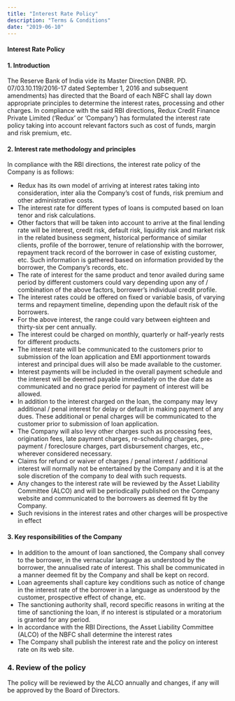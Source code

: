 ```yaml
---
title: "Interest Rate Policy"
description: "Terms & Conditions"
date: "2019-06-10"
---
```



#### Interest Rate Policy


#### 1. Introduction

The Reserve Bank of India vide its Master Direction DNBR. PD. 07/03.10.119/2016-17 dated September 1, 2016 and subsequent amendments) has directed that the Board of each NBFC shall lay down appropriate principles to determine the interest rates, processing and other charges. In compliance with the said RBI directions, Redux Credit Finance Private Limited (‘Redux’ or ‘Company’) has formulated the interest rate policy taking into account relevant factors such as cost of funds, margin and risk premium, etc.

#### 2. Interest rate methodology and principles

In compliance with the RBI directions, the interest rate policy of the Company is as follows:

* Redux has its own model of arriving at interest rates taking into consideration, inter alia the Company’s cost of funds, risk premium and other administrative costs. 
 * The interest rate for different types of loans is computed based on loan tenor and risk calculations.
 * Other factors that will be taken into account to arrive at the final lending rate will be interest, credit risk, default risk, liquidity risk and market risk in the related business segment, historical performance of similar clients, profile of the borrower, tenure of relationship with the borrower, repayment track record of the borrower in case of existing customer, etc. Such information is gathered based on information provided by the borrower, the Company’s records, etc.
 * The rate of interest for the same product and tenor availed during same period by different customers could vary depending upon any of / combination of the above factors, borrower’s individual credit profile.
 * The interest rates could be offered on fixed or variable basis, of varying terms and repayment timeline, depending upon the default risk of the borrowers.
 * For the above interest, the range could vary between eighteen and thirty-six per cent annually.
 * The interest could be charged on monthly, quarterly or half-yearly rests for different products.
 * The interest rate will be communicated to the customers prior to submission of the loan application and EMI apportionment towards interest and principal dues will also be made available to the customer.
 * Interest payments will be included in the overall payment schedule and the interest will be deemed payable immediately on the due date as communicated and no grace period for payment of interest will be allowed.
 * In addition to the interest charged on the loan, the company may levy additional / penal interest for delay or default in making payment of any dues. These additional or penal charges will be communicated to the customer prior to submission of loan application. 
 * The Company will also levy other charges such as  processing fees, origination fees,  late payment charges, re-scheduling charges, pre-payment / foreclosure charges, part disbursement charges, etc., wherever considered necessary.
 * Claims for refund or waiver of charges / penal interest / additional interest will normally not be entertained by the Company and it is at the sole discretion of the company to deal with such requests.
 * Any changes to the interest rate will be reviewed by the Asset Liability Committee (ALCO) and will be periodically  published on the Company website and communicated to the borrowers as deemed fit by the Company.
 * Such revisions in the interest rates and other charges will be prospective in effect
   


#### 3. Key responsibilities of the Company

   * In addition to the amount of loan sanctioned, the Company shall convey to the borrower, in the vernacular language as understood by the borrower, the annualised rate of interest. This shall be communicated in a manner deemed fit by the Company and shall be kept on record.
   * Loan agreements shall capture key conditions such as notice of change in the interest rate of the borrower in a language as understood by the customer, prospective effect of change, etc.
   * The sanctioning authority shall, record specific reasons in writing at the time of sanctioning the loan, if no interest is stipulated or a moratorium is granted for any period.
   * In accordance with the RBI Directions, the Asset Liability Committee (ALCO) of the NBFC shall determine the interest rates
   * The Company shall publish the interest rate and the policy on interest rate on its web site. 


### 4.	Review of the policy
 The policy will be reviewed by the ALCO annually and changes, if any will be approved by the Board of Directors.


